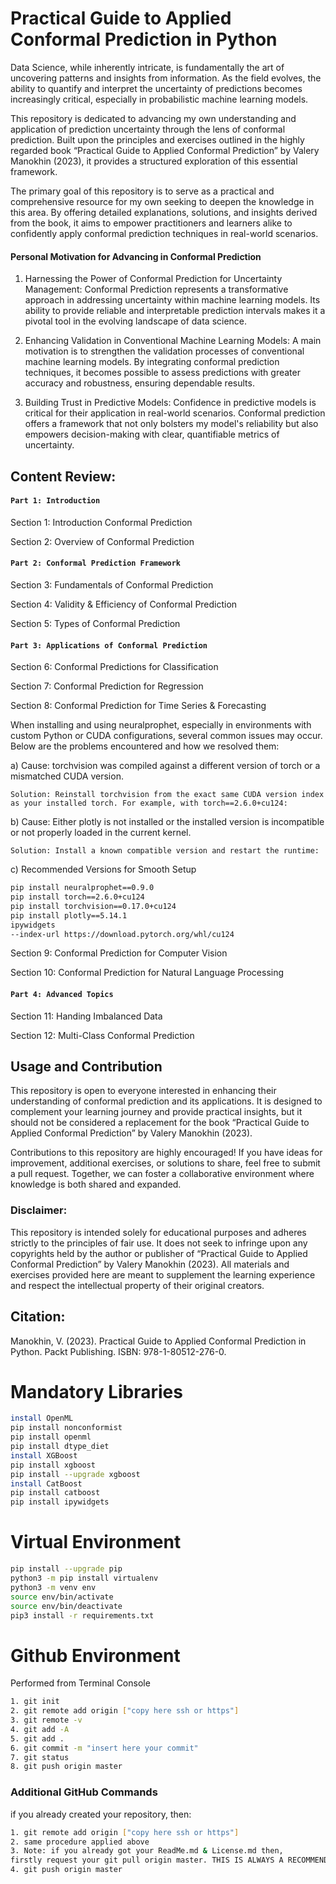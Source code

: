 # Practical Guide to Applied Conformal Prediction in Python

Data Science, while inherently intricate, is fundamentally the art of uncovering patterns and insights from information. As the field evolves, the ability to quantify and interpret the uncertainty of predictions becomes increasingly critical, especially in probabilistic machine learning models.

This repository is dedicated to advancing my own understanding and application of prediction uncertainty through the lens of conformal prediction. Built upon the principles and exercises outlined in the highly regarded book “Practical Guide to Applied Conformal Prediction” by Valery Manokhin (2023), it provides a structured exploration of this essential framework.

The primary goal of this repository is to serve as a practical and comprehensive resource for my own seeking to deepen the knowledge in this area. By offering detailed explanations, solutions, and insights derived from the book, it aims to empower practitioners and learners alike to confidently apply conformal prediction techniques in real-world scenarios.

#### Personal Motivation for Advancing in Conformal Prediction

1.	Harnessing the Power of Conformal Prediction for Uncertainty Management: Conformal Prediction represents a transformative approach in addressing uncertainty within machine learning models. Its ability to provide reliable and interpretable prediction intervals makes it a pivotal tool in the evolving landscape of data science.

2.	Enhancing Validation in Conventional Machine Learning Models: A main motivation is to strengthen the validation processes of conventional machine learning models. By integrating conformal prediction techniques, it becomes possible to assess predictions with greater accuracy and robustness, ensuring dependable results.

3.	Building Trust in Predictive Models: Confidence in predictive models is critical for their application in real-world scenarios. Conformal prediction offers a framework that not only bolsters my model's reliability but also empowers decision-making with clear, quantifiable metrics of uncertainty.

## Content Review:

#### `Part 1: Introduction`

Section 1: Introduction Conformal Prediction

Section 2: Overview of Conformal Prediction

#### `Part 2: Conformal Prediction Framework`

Section 3: Fundamentals of Conformal Prediction

Section 4: Validity & Efficiency of Conformal Prediction

Section 5: Types of Conformal Prediction

#### `Part 3: Applications of Conformal Prediction`

Section 6: Conformal Predictions for Classification

Section 7: Conformal Prediction for Regression

Section 8: Conformal Prediction for Time Series & Forecasting

When installing and using neuralprophet, especially in environments with custom Python or CUDA configurations, several common issues may occur. Below are the problems encountered and how we resolved them:

a) Cause: torchvision was compiled against a different version of torch or a mismatched CUDA version.

    Solution: Reinstall torchvision from the exact same CUDA version index as your installed torch. For example, with torch==2.6.0+cu124:

b) Cause: Either plotly is not installed or the installed version is incompatible or not properly loaded in the current kernel.

    Solution: Install a known compatible version and restart the runtime:

c) Recommended Versions for Smooth Setup

```sh
pip install neuralprophet==0.9.0
pip install torch==2.6.0+cu124
pip install torchvision==0.17.0+cu124
pip install plotly==5.14.1
ipywidgets
--index-url https://download.pytorch.org/whl/cu124
```

Section 9: Conformal Prediction for Computer Vision

Section 10: Conformal Prediction for Natural Language Processing

#### `Part 4: Advanced Topics`

Section 11: Handing Imbalanced Data

Section 12: Multi-Class Conformal Prediction

## Usage and Contribution

This repository is open to everyone interested in enhancing their understanding of conformal prediction and its applications. It is designed to complement your learning journey and provide practical insights, but it should not be considered a replacement for the book “Practical Guide to Applied Conformal Prediction” by Valery Manokhin (2023).

Contributions to this repository are highly encouraged! If you have ideas for improvement, additional exercises, or solutions to share, feel free to submit a pull request. Together, we can foster a collaborative environment where knowledge is both shared and expanded.

### Disclaimer:
This repository is intended solely for educational purposes and adheres strictly to the principles of fair use. It does not seek to infringe upon any copyrights held by the author or publisher of “Practical Guide to Applied Conformal Prediction” by Valery Manokhin (2023). All materials and exercises provided here are meant to supplement the learning experience and respect the intellectual property of their original creators.

## Citation:
Manokhin, V. (2023). Practical Guide to Applied Conformal Prediction in Python. Packt Publishing. ISBN: 978-1-80512-276-0.

# Mandatory Libraries

```sh
install OpenML
pip install nonconformist
pip install openml
pip install dtype_diet
install XGBoost
pip install xgboost
pip install --upgrade xgboost
install CatBoost
pip install catboost
pip install ipywidgets
```

# Virtual Environment
```sh
pip install --upgrade pip
python3 -m pip install virtualenv
python3 -m venv env
source env/bin/activate
source env/bin/deactivate
pip3 install -r requirements.txt
```

# Github Environment

Performed from Terminal Console
```sh
1. git init
2. git remote add origin ["copy here ssh or https"]
3. git remote -v
4. git add -A
5. git add .
6. git commit -m "insert here your commit"
7. git status
8. git push origin master
```

### Additional GitHub Commands
if you already created your repository, then:
```sh
1. git remote add origin ["copy here ssh or https"] 
2. same procedure applied above
3. Note: if you already got your ReadMe.md & License.md then,
firstly request your git pull origin master. THIS IS ALWAYS A RECOMMENDED PRACTICE.
4. git push origin master
```
